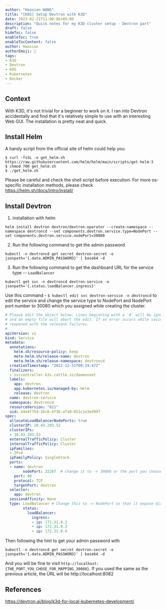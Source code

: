 ```yaml
---
author: "Haoxian WANG"
title: "[K8S] Setup Devtron with K3D"
date: 2023-02-21T11:00:06+09:00
description: "Quick notes for my K3D cluster setup - Devtron part"
draft: false
hideToc: false
enableToc: true
enableTocContent: false
author: Haoxian
authorEmoji: 👻
tags: 
- K3D
- Devtron
- K8S
- Kubernetes 
- Docker
---
```


## Context
With K3D, it's not trivial for a beginner to work on it. I ran into Devtron accidentally and find that it's relatively simple to use with an interesting Web GUI. The installation is pretty neat and quick. 

## Install Helm 
A handy script from the official site of helm could help you: 
```shell
$ curl -fsSL -o get_helm.sh https://raw.githubusercontent.com/helm/helm/main/scripts/get-helm-3
$ chmod 700 get_helm.sh
$ ./get_helm.sh
```
Please be careful and check the shell script before execution. 
For more os-specific installation methods, please check https://helm.sh/docs/intro/install/ 

## Install Devtron 

1. installation with helm
```shell
helm install devtron devtron/devtron-operator --create-namespace --namespace devtroncd --set components.devtron.service.type=NodePort --set components.devtron.service.nodePort=30080
```

2. Run the following command to get the admin password 
```shell
kubectl -n devtroncd get secret devtron-secret -o jsonpath='{.data.ADMIN_PASSWORD}' | base64 -d
```

3. Run the following command to get the dashboard URL for the service type -- `LoadBalancer` 
```shell
kubectl get svc -n devtroncd devtron-service -o jsonpath='{.status.loadBalancer.ingress}'
```
Use this command - `$ kubectl edit svc devtron-service -n devtroncd` to edit the service and change the service type to NodePort and NodePort port number to 30080 which you assigned while creating the cluster.
```YAML
# Please edit the object below. Lines beginning with a '#' will be ignored,
# and an empty file will abort the edit. If an error occurs while saving this file will be
# reopened with the relevant failures.
#
apiVersion: v1
kind: Service
metadata:
  annotations:
    helm.sh/resource-policy: keep
    meta.helm.sh/release-name: devtron
    meta.helm.sh/release-namespace: devtroncd
  creationTimestamp: "2022-12-31T00:19:47Z"
  finalizers:
  - svccontroller.k3s.cattle.io/daemonset
  labels:
    app: devtron
    app.kubernetes.io/managed-by: Helm
    release: devtron
  name: devtron-service
  namespace: devtroncd
  resourceVersion: "811"
  uid: b4e4f754-26c6-4f3b-afa0-651c1e3ed997
spec:
  allocateLoadBalancerNodePorts: true
  clusterIP: 10.43.203.52
  clusterIPs:
  - 10.43.203.52
  externalTrafficPolicy: Cluster
  internalTrafficPolicy: Cluster
  ipFamilies:
  - IPv4
  ipFamilyPolicy: SingleStack
  ports:
  - name: devtron
		nodePort: 32267  # change it to -> 30080 or the port you choose for devtron when creating the cluster 
    port: 80
    protocol: TCP
    targetPort: devtron
  selector:
    app: devtron
  sessionAffinity: None
  type: LoadBalancer # Change this to -> NodePort so that it expose directly to load balancer of k3d
		status:
		  loadBalancer:
		    ingress:
		    - ip: 172.31.0.2
		    - ip: 172.31.0.3
		    - ip: 172.31.0.4
```

Then following the hint to get your admin password with 
```shell
kubectl -n devtroncd get secret devtron-secret -o jsonpath='{.data.ADMIN_PASSWORD}' | base64 -d
``` 
And you will be fine to visit `http://localhost:{THE_PORT_YOU_CHOSE_FOR_MAPPING_30080}`. 
If you used the same as the previous article, the URL will be http://localhost:8082

## References 
https://devtron.ai/blog/k3d-for-local-kubernetes-development/ 